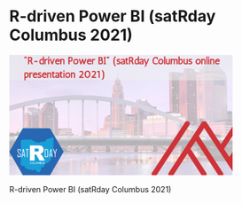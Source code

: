 # R-driven Power BI (satRday Columbus 2021)

<img src="images/cover.png" width="80%"/>

R-driven Power BI (satRday Columbus 2021)
